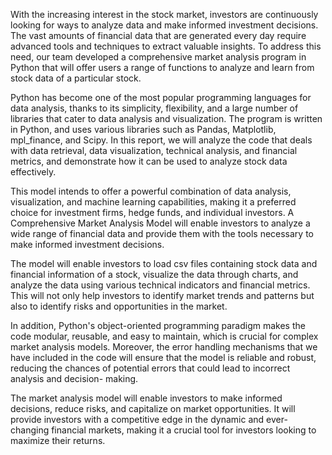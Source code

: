With the increasing interest in the stock market, investors are continuously looking for ways to analyze data and make informed investment decisions. The vast amounts of financial data that are generated every day require advanced tools and techniques to extract valuable insights. To address this need, our team developed a comprehensive market analysis program in Python that will offer users a range of functions to analyze and learn from stock data of a particular stock.

Python has become one of the most popular programming languages for data analysis, thanks to its simplicity, flexibility, and a large number of libraries that cater to data analysis and visualization. The program is written in Python, and uses various libraries such as Pandas, Matplotlib, mpl_finance, and Scipy. In this report, we will analyze the code that deals with data retrieval, data visualization, technical analysis, and financial metrics, and demonstrate how it can be used to analyze stock data effectively.

This model intends to offer a powerful combination of data analysis, visualization, and machine learning capabilities, making it a preferred choice for investment firms, hedge funds, and individual investors. A Comprehensive Market Analysis Model will enable investors to analyze a wide range of financial data and provide them with the tools necessary to make informed investment decisions.

The model will enable investors to load csv files containing stock data and financial information of a stock, visualize the data through charts, and analyze the data using various technical indicators and financial metrics. This will not only help investors to identify market trends and patterns but also to identify risks and opportunities in the market.

In addition, Python's object-oriented programming paradigm makes the code modular, reusable, and easy to maintain, which is crucial for complex market analysis models. Moreover, the error handling mechanisms that we have included in the code will ensure that the model is reliable and robust, reducing the chances of potential errors that could lead to incorrect analysis and decision- making.

The market analysis model will enable investors to make informed decisions, reduce risks, and capitalize on market opportunities. It will provide investors with a competitive edge in the dynamic and ever-changing financial markets, making it a crucial tool for investors looking to maximize their returns.
